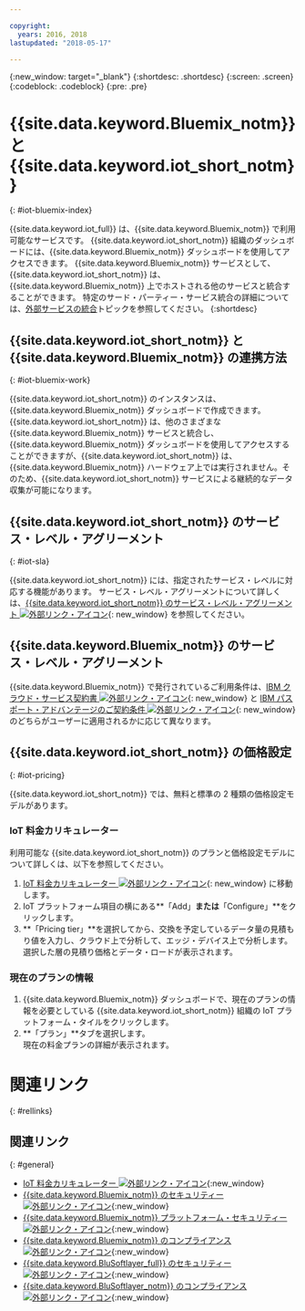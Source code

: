 ```yaml
---

copyright:
  years: 2016, 2018
lastupdated: "2018-05-17"

---
```


{:new_window: target="\_blank"}
{:shortdesc: .shortdesc}
{:screen: .screen}
{:codeblock: .codeblock}
{:pre: .pre}

# {{site.data.keyword.Bluemix_notm}} と {{site.data.keyword.iot_short_notm}}
{: #iot-bluemix-index}

{{site.data.keyword.iot_full}} は、{{site.data.keyword.Bluemix_notm}} で利用可能なサービスです。 {{site.data.keyword.iot_short_notm}} 組織のダッシュボードには、{{site.data.keyword.Bluemix_notm}} ダッシュボードを使用してアクセスできます。 {{site.data.keyword.Bluemix_notm}} サービスとして、{{site.data.keyword.iot_short_notm}} は、{{site.data.keyword.Bluemix_notm}} 上でホストされる他のサービスと統合することができます。 特定のサード・パーティー・サービス統合の詳細については、[外部サービスの統合](extensions/index.html)トピックを参照してください。
{:shortdesc}

## {{site.data.keyword.iot_short_notm}} と {{site.data.keyword.Bluemix_notm}} の連携方法
{: #iot-bluemix-work}

{{site.data.keyword.iot_short_notm}} のインスタンスは、{{site.data.keyword.Bluemix_notm}} ダッシュボードで作成できます。 {{site.data.keyword.iot_short_notm}} は、他のさまざまな {{site.data.keyword.Bluemix_notm}} サービスと統合し、{{site.data.keyword.Bluemix_notm}} ダッシュボードを使用してアクセスすることができますが、{{site.data.keyword.iot_short_notm}} は、{{site.data.keyword.Bluemix_notm}} ハードウェア上では実行されません。そのため、{{site.data.keyword.iot_short_notm}} サービスによる継続的なデータ収集が可能になります。

## {{site.data.keyword.iot_short_notm}} のサービス・レベル・アグリーメント
{: #iot-sla}

{{site.data.keyword.iot_short_notm}} には、指定されたサービス・レベルに対応する機能があります。 サービス・レベル・アグリーメントについて詳しくは、[{{site.data.keyword.iot_short_notm}} のサービス・レベル・アグリーメント ![外部リンク・アイコン](../../../icons/launch-glyph.svg "外部リンク・アイコン")](http://www-03.ibm.com/software/sla/sladb.nsf/pdf/6738-03/$file/i126-6738-03_06-2016_en_US.pdf){: new_window} を参照してください。

## {{site.data.keyword.Bluemix_notm}} のサービス・レベル・アグリーメント

{{site.data.keyword.Bluemix_notm}} で発行されているご利用条件は、[IBM クラウド・サービス契約書 ![外部リンク・アイコン](../../../icons/launch-glyph.svg)](http://www-05.ibm.com/support/operations/files/pdf/csa_us.pdf?cm_mc_uid=65870113399114371461368&cm_mc_sid_50200000=1469524513){: new_window} と [IBM パスポート・アドバンテージのご契約条件 ![外部リンク・アイコン](../../../icons/launch-glyph.svg)](https://www-01.ibm.com/software/passportadvantage/pa_agreements.html){: new_window} のどちらがユーザーに適用されるかに応じて異なります。 

## {{site.data.keyword.iot_short_notm}} の価格設定
{: #iot-pricing}

{{site.data.keyword.iot_short_notm}} では、無料と標準の 2 種類の価格設定モデルがあります。

### IoT 料金カリキュレーター
利用可能な {{site.data.keyword.iot_short_notm}} のプランと価格設定モデルについて詳しくは、以下を参照してください。
1. [IoT 料金カリキュレーター ![外部リンク・アイコン](../../../icons/launch-glyph.svg "外部リンク・アイコン")](http://iot-cost-calculator.ng.bluemix.net/){: new_window} に移動します。  
2. IoT プラットフォーム項目の横にある**「Add」**または**「Configure」**をクリックします。
3. **「Pricing tier」**を選択してから、交換を予定しているデータ量の見積もり値を入力し、クラウド上で分析して、エッジ・デバイス上で分析します。  
選択した層の見積り価格とデータ・ロードが表示されます。

### 現在のプランの情報
1. {{site.data.keyword.Bluemix_notm}} ダッシュボードで、現在のプランの情報を必要としている {{site.data.keyword.iot_short_notm}} 組織の IoT プラットフォーム・タイルをクリックします。
2. **「プラン」**タブを選択します。  
現在の料金プランの詳細が表示されます。

# 関連リンク
{: #rellinks}


## 関連リンク
{: #general}

* [IoT 料金カリキュレーター ![外部リンク・アイコン](../../../icons/launch-glyph.svg "外部リンク・アイコン")](http://iot-cost-calculator.ng.bluemix.net/){:new_window}
* [{{site.data.keyword.Bluemix_notm}} のセキュリティー![外部リンク・アイコン](../../../icons/launch-glyph.svg "外部リンク・アイコン")](https://console.ng.bluemix.net/docs/security/index.html#security){:new_window}
* [{{site.data.keyword.Bluemix_notm}} プラットフォーム・セキュリティー ![外部リンク・アイコン](../../../icons/launch-glyph.svg "外部リンク・アイコン")](https://console.ng.bluemix.net/docs/security/index.html#platform-security){:new_window}
* [{{site.data.keyword.Bluemix_notm}} のコンプライアンス ![外部リンク・アイコン](../../../icons/launch-glyph.svg "外部リンク・アイコン")](https://console.ng.bluemix.net/docs/security/index.html#compliance){:new_window}
* [{{site.data.keyword.BluSoftlayer_full}} のセキュリティー![外部リンク・アイコン](../../../icons/launch-glyph.svg "外部リンク・アイコン")](http://www.softlayer.com/security){:new_window}
* [{{site.data.keyword.BluSoftlayer_notm}} のコンプライアンス ![外部リンク・アイコン](../../../icons/launch-glyph.svg "外部リンク・アイコン")](http://www.softlayer.com/compliance){:new_window}
